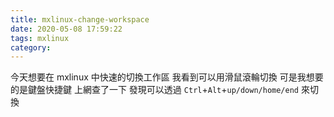 ```yaml
---
title: mxlinux-change-workspace
date: 2020-05-08 17:59:22
tags: mxlinux
category:
---
```


今天想要在 mxlinux 中快速的切換工作區
我看到可以用滑鼠滾輪切換
可是我想要的是鍵盤快捷鍵
上網查了一下
發現可以透過 `Ctrl`+`Alt`+`up/down/home/end` 來切換
